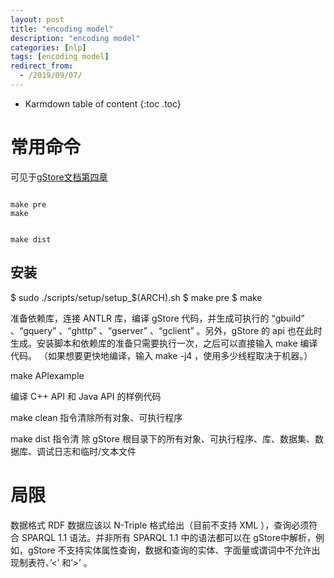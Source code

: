 ```yaml
---
layout: post
title: "encoding model"
description: "encoding model"
categories: [nlp]
tags: [encoding model]
redirect_from:
  - /2019/09/07/
---
```


* Karmdown table of content
{:toc .toc}

# 常用命令

可见于[gStore文档第四章](http://www.gstore-pku.com/pcsite/help-document.html)

~~~

make pre 
make 


make dist

~~~~

## 安装

$ sudo ./scripts/setup/setup_$(ARCH).sh
$ make pre
$ make

准备依赖库，连接 ANTLR 库，编译 gStore 代码，并生成可执行的 “gbuild” 、“gquery” 、“ghttp” 、“gserver” 、“gclient” 。另外，gStore 的 api 也在此时生成。安装脚本和依赖库的准备只需要执行一次，之后可以直接输入 make 编译代码。
（如果想要更快地编译，输入 make -j4 ，使用多少线程取决于机器。）

make APIexample 

编译 C++ API 和 Java API 的样例代码

make clean 指令清除所有对象、可执行程序

make dist 指令清
除 gStore 根目录下的所有对象、可执行程序、库、数据集、数据库、调试日志和临时/文本文件



# 局限

数据格式 RDF 数据应该以 N-Triple 格式给出（目前不支持 XML ），查询必须符合 SPARQL 1.1 语法。并非所有 SPARQL 1.1 中的语法都可以在 gStore中解析，例如，gStore 不支持实体属性查询，数据和查询的实体、字面量或谓词中不允许出现制表符、’<’ 和’>’ 。

